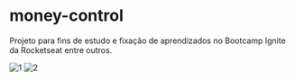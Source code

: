 # money-control
Projeto para fins de estudo e fixação de aprendizados no Bootcamp Ignite da Rocketseat entre outros.

![1](https://user-images.githubusercontent.com/18725901/118345596-fdaa5b80-b50b-11eb-97aa-3ad99ea80944.png)
![2](https://user-images.githubusercontent.com/18725901/118345598-000cb580-b50c-11eb-9b00-464b4bb00a98.png)
